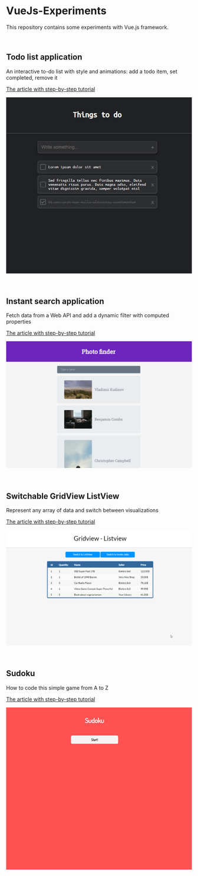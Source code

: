 # VueJs-Experiments
This repository contains some experiments with Vue.js framework.

&nbsp;

## Todo list application

An interactive to-do list with style and animations: add a todo item, set completed, remove it

[The article with step-by-step tutorial](https://medium.com/better-programming/how-to-build-your-first-vue-js-application-469ed1ec4fde)

![The application flow](Gifs/todo.gif)

&nbsp;

## Instant search application

Fetch data from a Web API and add a dynamic filter with computed properties

[The article with step-by-step tutorial](https://medium.com/better-programming/instant-search-with-vue-js-and-axios-5b78a3a59f01)

![The application flow](Gifs/instasearch.gif)

&nbsp;

## Switchable GridView ListView

Represent any array of data and switch between visualizations

[The article with step-by-step tutorial](https://medium.com/better-programming/switching-between-grid-view-and-list-view-with-vue-js-90fcd578bbdf)

![The application flow](Gifs/gridview.gif)

&nbsp;

## Sudoku

How to code this simple game from A to Z

[The article with step-by-step tutorial](https://medium.com/better-programming/how-to-build-sudoku-in-vue-js-f97509b523ed)

![The application flow](Gifs/sudoku.gif)
